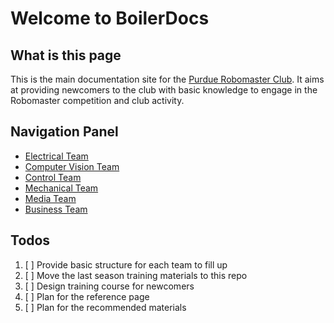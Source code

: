 # Welcome to BoilerDocs

## What is this page

This is the main documentation site for the [Purdue Robomaster Club](https://purduerm.com). It aims at providing newcomers to the club with basic knowledge to engage in the Robomaster competition and club activity.

## Navigation Panel

- [Electrical Team](/electrical/index.md)
- [Computer Vision Team](/computervision/index.md)
- [Control Team](/control/index.md)
- [Mechanical Team](/mechanical/index.md)
- [Media Team](/media/index.md)
- [Business Team](/business/index.md)

## Todos

1. [ ] Provide basic structure for each team to fill up
2. [ ] Move the last season training materials to this repo
3. [ ] Design training course for newcomers
4. [ ] Plan for the reference page
5. [ ] Plan for the recommended materials
